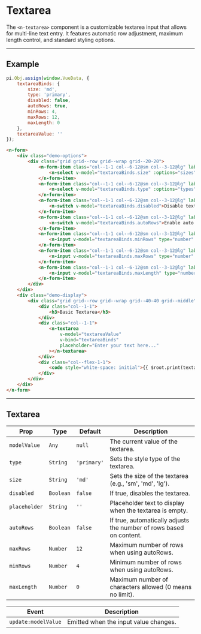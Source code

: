 # Textarea

The `<n-textarea>` component is a customizable textarea input that allows for multi-line text entry. It features automatic row adjustment, maximum length control, and standard styling options.

<hr>

## Example

```js [demo]
pi.Obj.assign(window.VueData, {
    textareaBinds: {
        size: 'md', 
        type: 'primary',
        disabled: false,
        autoRows: true,
        minRows: 4,
        maxRows: 12,
        maxLength: 0
    },
    textareaValue: ''
});
```

```html [demo]
<n-form>
    <div class="demo-options">
        <div class="grid grid--row grid--wrap grid--20-20">
            <n-form-item class="col--1-1 col--6-12@sm col--3-12@lg" label="Size">
                <n-select v-model="textareaBinds.size" :options="sizes" />
            </n-form-item>
            <n-form-item class="col--1-1 col--6-12@sm col--3-12@lg" label="Type">
                <n-select v-model="textareaBinds.type" :options="types" />
            </n-form-item>
            <n-form-item class="col--1-1 col--6-12@sm col--3-12@lg" label="Disabled">
                <n-switch v-model="textareaBinds.disabled">Disable textarea</n-switch>
            </n-form-item>
            <n-form-item class="col--1-1 col--6-12@sm col--3-12@lg" label="Auto Rows">
                <n-switch v-model="textareaBinds.autoRows">Enable auto rows</n-switch>
            </n-form-item>
            <n-form-item class="col--1-1 col--6-12@sm col--3-12@lg" label="Min Rows">
                <n-input v-model="textareaBinds.minRows" type="number" min="1" />
            </n-form-item>
            <n-form-item class="col--1-1 col--6-12@sm col--3-12@lg" label="Max Rows">
                <n-input v-model="textareaBinds.maxRows" type="number" min="1" />
            </n-form-item>
            <n-form-item class="col--1-1 col--6-12@sm col--3-12@lg" label="Max Length">
                <n-input v-model="textareaBinds.maxLength" type="number" min="0" />
            </n-form-item>
        </div>
    </div>
    <div class="demo-display">
        <div class="grid grid--row grid--wrap grid--40-40 grid--middle">
            <div class="col--1-1">
                <h3>Basic Textarea</h3>
            </div>
            <div class="col--1-1">
                <n-textarea 
                    v-model="textareaValue" 
                    v-bind="textareaBinds"
                    placeholder="Enter your text here..."
                ></n-textarea>
            </div>
            <div class="col--flex-1-1">
                <code style="white-space: initial">{{ $root.print(textareaValue) }}</code>
            </div>
        </div>
    </div>
</n-form>
```

<hr>

## Textarea

| **Prop**      | **Type**       | **Default** | **Description**                                                                   |
|---------------|----------------|-------------|-----------------------------------------------------------------------------------|
| `modelValue`  | `Any`          | `null`      | The current value of the textarea.                                                |
| `type`        | `String`       | `'primary'` | Sets the style type of the textarea.                                              |
| `size`        | `String`       | `'md'`      | Sets the size of the textarea (e.g., 'sm', 'md', 'lg').                           |
| `disabled`    | `Boolean`      | `false`     | If true, disables the textarea.                                                   |
| `placeholder` | `String`       | `''`        | Placeholder text to display when the textarea is empty.                            |
| `autoRows`    | `Boolean`      | `false`     | If true, automatically adjusts the number of rows based on content.               |
| `maxRows`     | `Number`       | `12`        | Maximum number of rows when using autoRows.                                       |
| `minRows`     | `Number`       | `4`         | Minimum number of rows when using autoRows.                                       |
| `maxLength`   | `Number`       | `0`         | Maximum number of characters allowed (0 means no limit).                          |

| **Event**           | **Description**                                                      |
|---------------------|----------------------------------------------------------------------|
| `update:modelValue` | Emitted when the input value changes.                                |